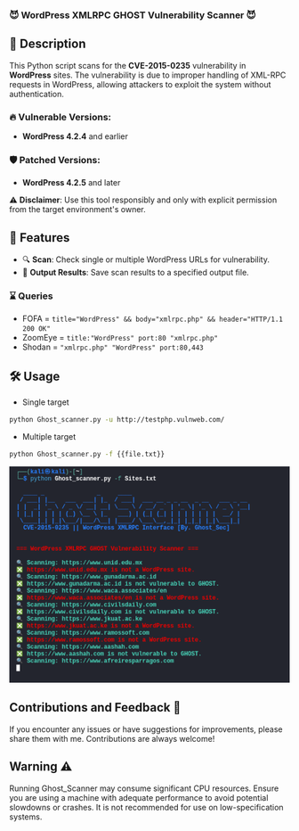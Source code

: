### 😈 WordPress XMLRPC GHOST Vulnerability Scanner 😈

## 📜 Description

This Python script scans for the **CVE-2015-0235** vulnerability in **WordPress** sites. The vulnerability is due to improper handling of XML-RPC requests in WordPress, allowing attackers to exploit the system without authentication.

### 🔥 Vulnerable Versions:
- **WordPress 4.2.4** and earlier

### 🛡️ Patched Versions:
- **WordPress 4.2.5** and later

⚠️ **Disclaimer**: Use this tool responsibly and only with explicit permission from the target environment's owner.

## 🚀 Features

- 🔍 **Scan**: Check single or multiple WordPress URLs for vulnerability.
- 💾 **Output Results**: Save scan results to a specified output file.

### ⌛ Queries
- FOFA = `title="WordPress" && body="xmlrpc.php" && header="HTTP/1.1 200 OK"`
- ZoomEye = `title:"WordPress" port:80 "xmlrpc.php"`
- Shodan = `"xmlrpc.php" "WordPress" port:80,443`

## 🛠️ Usage
- Single target
```bash
python Ghost_scanner.py -u http://testphp.vulnweb.com/
```
- Multiple target
```bash
python Ghost_scanner.py -f {{file.txt}}
```
<p align="center">
<img src="screenshot.png" alt="Ghost_scanner"/>
</p>

## Contributions and Feedback 🤧

If you encounter any issues or have suggestions for improvements, please share them with me. Contributions are always welcome!

## Warning ⚠️

Running Ghost_Scanner may consume significant CPU resources. Ensure you are using a machine with adequate performance to avoid potential slowdowns or crashes. It is not recommended for use on low-specification systems.
